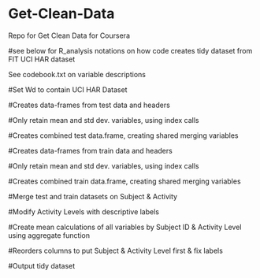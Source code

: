 # Get-Clean-Data
Repo for Get Clean Data for Coursera

#see below for R_analysis notations on how code creates tidy dataset from FIT UCI HAR dataset 

See codebook.txt on variable descriptions

#Set Wd to contain UCI HAR Dataset

#Creates data-frames from test data and headers

  #Only retain mean and std dev. variables, using index calls

#Creates combined test data.frame, creating shared merging variables

#Creates data-frames from train data and headers

  #Only retain mean and std dev. variables, using index calls

#Creates combined train data.frame, creating shared merging variables

#Merge test and train datasets on Subject & Activity

#Modify Activity Levels with descriptive labels

#Create mean calculations of all variables by Subject ID & Activity Level using aggregate function

#Reorders columns to put Subject & Activity Level first & fix labels

#Output tidy dataset

